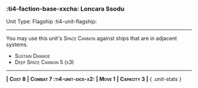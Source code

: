 ### :ti4-faction-base-xxcha: **Loncara Ssodu**

Unit Type: Flagship :ti4-unit-flagship:

---

You may use this unit's <span style="font-variant:small-caps;">Space Cannon</span> against ships that are in adjacent systems.

* <span style="font-variant:small-caps;">Sustain Damage</span> 
* <span style="font-variant:small-caps;">Deep Space Cannon 5 (x3)</span>

---

__|__ <span style="font-variant:small-caps;white-space: nowrap;">**Cost 8**</span> __|__ <span style="font-variant:small-caps;white-space: nowrap;">**Combat 7 :ti4-unit-dice-x2:**</span> __|__ <span style="font-variant:small-caps;white-space: nowrap;">**Move 1**</span> __|__ <span style="font-variant:small-caps;white-space: nowrap;">**Capacity 3**</span> __|__
{ .unit-stats }
